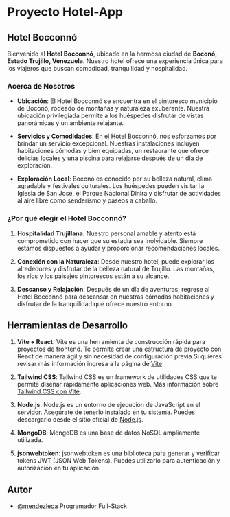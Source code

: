 # Proyecto Hotel-App



## Hotel Bocconnó

Bienvenido al **Hotel Bocconnó**, ubicado en la hermosa ciudad de **Boconó, Estado Trujillo, Venezuela**. Nuestro hotel ofrece una experiencia única para los viajeros que buscan comodidad, tranquilidad y hospitalidad.

### Acerca de Nosotros

- **Ubicación**: El Hotel Bocconnó se encuentra en el pintoresco municipio de Boconó, rodeado de montañas y naturaleza exuberante. Nuestra ubicación privilegiada permite a los huéspedes disfrutar de vistas panorámicas y un ambiente relajante.

- **Servicios y Comodidades**: En el Hotel Bocconnó, nos esforzamos por brindar un servicio excepcional. Nuestras instalaciones incluyen habitaciones cómodas y bien equipadas, un restaurante que ofrece delicias locales y una piscina para relajarse después de un día de exploración.

- **Exploración Local**: Boconó es conocido por su belleza natural, clima agradable y festivales culturales. Los huéspedes pueden visitar la Iglesia de San José, el Parque Nacional Dinira y disfrutar de actividades al aire libre como senderismo y paseos a caballo.

### ¿Por qué elegir el Hotel Bocconnó?

1. **Hospitalidad Trujillana**: Nuestro personal amable y atento está comprometido con hacer que su estadía sea inolvidable. Siempre estamos dispuestos a ayudar y proporcionar recomendaciones locales.

2. **Conexión con la Naturaleza**: Desde nuestro hotel, puede explorar los alrededores y disfrutar de la belleza natural de Trujillo. Las montañas, los ríos y los paisajes pintorescos están a su alcance.

3. **Descanso y Relajación**: Después de un día de aventuras, regrese al Hotel Bocconnó para descansar en nuestras cómodas habitaciones y disfrutar de la tranquilidad que ofrece nuestro entorno.

## Herramientas de Desarrollo

1. **Vite + React**: Vite es una herramienta de construcción rápida para proyectos de frontend. Te permite crear una estructura de proyecto con React de manera ágil y sin necesidad de configuración previa.Si quieres revisar más información ingresa a la página de [Vite](https://vitejs.dev/).

2. **Tailwind CSS**: Tailwind CSS es un framework de utilidades CSS que te permite diseñar rápidamente aplicaciones web.
   Más información sobre [Tailwind CSS con Vite](https://tailwindcss.com/docs/guides/vite).

3. **Node.js**: Node.js es un entorno de ejecución de JavaScript en el servidor. Asegúrate de tenerlo instalado en tu sistema. Puedes descargarlo desde el sitio oficial de [Node.js](https://nodejs.org/en).

4. **MongoDB**: MongoDB es una base de datos NoSQL ampliamente utilizada.

5. **jsonwebtoken**: jsonwebtoken es una biblioteca para generar y verificar tokens JWT (JSON Web Tokens). Puedes utilizarlo para autenticación y autorización en tu aplicación.

## Autor

- [@mendezleoa](https://www.github.com/mendezleoa) Programador Full-Stack